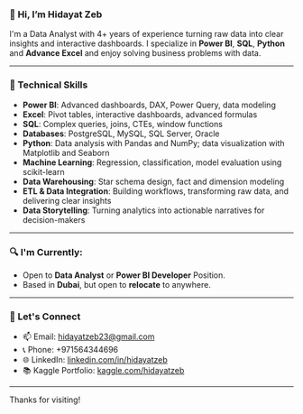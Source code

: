 ### 👋 Hi, I’m Hidayat Zeb

I'm a Data Analyst with 4+ years of experience turning raw data into clear insights and interactive dashboards. I specialize in **Power BI**, **SQL**, **Python** and **Advance Excel** and enjoy solving business problems with data.

---

### 💼 Technical Skills

- **Power BI**: Advanced dashboards, DAX, Power Query, data modeling  
- **Excel**: Pivot tables, interactive dashboards, advanced formulas  
- **SQL**: Complex queries, joins, CTEs, window functions  
- **Databases**: PostgreSQL, MySQL, SQL Server, Oracle  
- **Python**: Data analysis with Pandas and NumPy; data visualization with Matplotlib and Seaborn  
- **Machine Learning**: Regression, classification, model evaluation using scikit-learn  
- **Data Warehousing**: Star schema design, fact and dimension modeling  
- **ETL & Data Integration**: Building workflows, transforming raw data, and delivering clear insights  
- **Data Storytelling**: Turning analytics into actionable narratives for decision-makers


---

### 🔍 I'm Currently:
- Open to **Data Analyst** or **Power BI Developer** Position.
- Based in **Dubai**, but open to **relocate** to anywhere.

---

### 🤝 Let's Connect
- 📫 Email: hidayatzeb23@gmail.com  
- 📞 Phone: +971564344696
- 🌐 LinkedIn: [linkedin.com/in/hidayatzeb](https://linkedin.com/in/hidayatzeb)  
- 📚 Kaggle Portfolio: [kaggle.com/hidayatzeb](https://www.kaggle.com/hidayatzeb/code)

---

Thanks for visiting!

<!---
hidayatzeb/hidayatzeb is a ✨ special ✨ repository because its `README.md` (this file) appears on your GitHub profile.
You can click the Preview link to take a look at your changes.
--->
